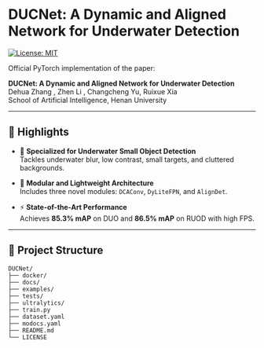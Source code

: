 # DUCNet: A Dynamic and Aligned Network for Underwater Detection

[![License: MIT](https://img.shields.io/badge/License-MIT-green.svg)](LICENSE)

Official PyTorch implementation of the paper:

**DUCNet: A Dynamic and Aligned Network for Underwater Detection**  
Dehua Zhang , Zhen Li , Changcheng Yu, Ruixue Xia  
School of Artificial Intelligence, Henan University  

---

## 📌 Highlights

- 🎯 **Specialized for Underwater Small Object Detection**  
  Tackles underwater blur, low contrast, small targets, and cluttered backgrounds.

- 🧩 **Modular and Lightweight Architecture**  
  Includes three novel modules: `DCAConv`, `DyLiteFPN`, and `AlignDet`.

- ⚡ **State-of-the-Art Performance**  
  Achieves **85.3% mAP** on DUO and **86.5% mAP** on RUOD with high FPS.

---

## 📁 Project Structure

```plaintext
DUCNet/
├── docker/               
├── docs/             
├── examples/            
├── tests/
├── ultralytics/
├── train.py             
├── dataset.yaml              
├── modocs.yaml     
├── README.md           
└── LICENSE              
